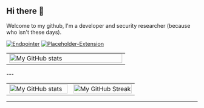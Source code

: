 ## Hi there 👋

Welcome to my github, I'm a developer and security researcher (because who isn't these days). 


[![Endpointer](https://img.shields.io/badge/Repo%201-8A2BE2?style=for-the-badge&logo=github&logoColor=radical)](https://github.com/AtlasWiki/EndPointer)
[![Placeholder-Extension](https://img.shields.io/badge/Repo%201-8A2BE2?style=for-the-badge&logo=github&logoColor=radical)](https://github.com/LordCat/PlaceHolder-Extension)



<table>
  <tr>
      <p width="100%">
  </tr>
  <tr>
    <td width="50%">
       <img src="https://github-readme-stats.vercel.app/api/top-langs/?username=LordCat&theme=radical" alt="My GitHub stats" width="100%">
    </td>
  </tr>
</table>
---

<table>
  <tr>
    <td width="50%">
      <img src="https://github-readme-stats.vercel.app/api?username=LordCat&show_icons=true&theme=radical" alt="My GitHub stats" width="100%">
    </td>
    <td width="50%">
      <img src="https://github-readme-streak-stats.herokuapp.com/?user=LordCat&theme=radical" alt="My GitHub Streak" width="100%">
    </td>
  </tr>
</table>

---
